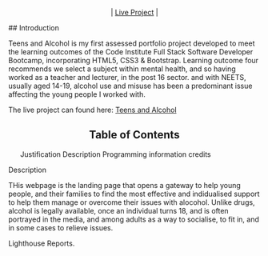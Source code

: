 
<p align="center">
| <a href="https://dawnie71.github.io/Teen-alcohol/" target="_blank">Live Project</a> |
</p>
## Introduction 

Teens and Alcohol is my first assessed portfolio project developed to meet the learning outcomes of the Code Institute Full Stack Software Developer Bootcamp, incorporating HTML5, CSS3 & Bootstrap. Learning outcome four recommends we select a subject within mental health, and so having worked as a teacher and lecturer, in the post 16 sector. and with NEETS, usually aged 14-19, alcohol use and misuse has been a predominant issue affecting the young people I worked with.

The live project can found here: <a href="https://dawnie71.github.io/Teen-alcohol/" target="_blank">Teens and Alcohol</a>

<h2 align="center" id="TOC">Table of Contents</h2>
<head>
<ul>
  Justification
  Description
  Programming information
  credits
  
</ul>
<body>
<h43>Description</h4>
<p>THis webpage is the landing page that opens a gateway to help young people, and their families to find the most effective and indidualised support to help them manage or overcome their issues with alocohol. Unlike drugs, alcohol is legally available, once an individual turns 18, and is often portrayed in the media, and among adults as a way to socialise, to fit in, and in some cases to relieve issues. 
  
</p>

Lighthouse Reports. 

</body>
